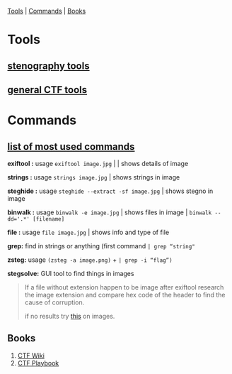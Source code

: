 



   [Tools](#Tools) | [Commands](#Commands) | [Books](#Books)






# Tools

## [stenography tools](https://github.com/DominicBreuker/stego-toolkit/blob/master/README.md#tools)
## [general CTF tools](https://github.com/zardus/ctf-tools/tree/master)




# Commands
## [list of most used commands](https://dvd848.github.io/CTFs/CheatSheet.html)

**exiftool :** usage `exiftool image.jpg` | | shows details of image

**strings :** usage `strings image.jpg` | shows strings in image

**steghide :** usage `steghide --extract -sf image.jpg` | shows stegno in image

**binwalk :** usage `binwalk -e image.jpg` | shows files in image | `binwalk --dd='.*' [filename]`

**file :** usage `file image.jpg` | shows info and type of file

**grep:** find in strings or anything (first command `| grep “string"` 

**zsteg:** usage `(zsteg -a image.png)` + `| grep -i “flag”)`

**stegsolve:** GUI tool to find things in images

> If a file without extension happen to be image after exiftool research the image extension and compare hex code of the header to find the cause of corruption.
> 
>  if no results try [this](https://stylesuxx.github.io/steganography/) on images.




## Books

 1. [CTF Wiki](https://ctf-wiki.mahaloz.re/)
 2. [CTF Playbook](https://fareedfauzi.gitbook.io/ctf-playbook)

